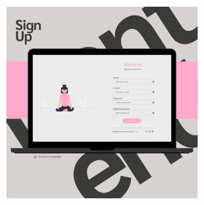 ![Texto alternativo](https://github.com/francinedds/signup-meditation/blob/main/images/mockup-signup.png)

